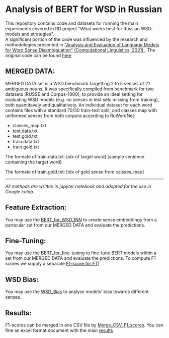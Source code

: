 # Analysis of BERT for WSD in Russian
This repository contains code and datasets for running the main experiments covered in RD project "What works best for Russian WSD: models and strategies".  
A significant portion of the code was influenced by the research and methodologies presented in ["Analysis and Evaluation of Language Models for Word Sense Disambiguation" (Computational Linguistics, 2021).](https://watermark.silverchair.com/coli_a_00405.pdf?token=AQECAHi208BE49Ooan9kkhW_Ercy7Dm3ZL_9Cf3qfKAc485ysgAAAzswggM3BgkqhkiG9w0BBwagggMoMIIDJAIBADCCAx0GCSqGSIb3DQEHATAeBglghkgBZQMEAS4wEQQM8sx8B70p11Fhmhx8AgEQgIIC7jpCSKZW7RzHJO9NxSKnVcFMzxC1aiY1wYQrkfp1iyKm8nGxkS4IJ_HsXNd9vLSTRxJEw8L13XXN3ozoJhI3o5rv04Nue4QUzCMTxFRAgL-joP4XKMYi5b9k7Y-BLq72DNo9myT4HJZr4X4LbJBjb5iifRfDUJN8w9rQZsJb9OH_6Jv_srxd42dA_pP8s58oLw8IhLiiyerflrzTOF6ZCgAMe40KqjYtt-gohbBxUgU-84C3fr1a4PTyvY1pk_vvNkZ16aZtPiKem5pn_bPUXlA1J_l0Q9SNIf0Sn2GyW1RRLcJorZ3NQEIHvwcwH91Nv7iJ0OgoThFXl9T0t6gnBixOJssn4ingyH2BkbEa0-fRbp2SRNq0xkRzwvOGlPU1ee0yQlLhF8aiVe2XfXmdvvvLbhZ6j8hNVwsTOusuyk9ixGWp3AGcaLc72qsrcsg_3IKQok357jeucSTmCjei3Tv4VPrellecHnIMBEFgmcNh-mDREJabmzkF8_c5TLWmySnSbRNVEDhafw_C_vZnDNa7ehxKE-iqitRNHze3mbRShTYoZS4Yps2sn5oGsbt7gAL9kzkMSaU8lk2T5Yb-MadVkvQKNGb5Ypgi7h5gIQC-KbD_97c_tYFsjUk5axT00VujPPFaNYYF7rpsFjSjQkvhKr5z6-CpqbfqaISECl5Hm9zIIEqVzQ340fhLyITZmp9AjcQsODVZMt9yWqf0xSoPtmF8N-ZRjzdyT6eTW7Oc9LhTzj6YHig4N5FnGfOXgbp66ZIedEyBvsCFvkY0jy_qQJmTVo_BsmH5nAHcaLVz5ko_H9w_JIrmgnKA4cekl_8T3jUo7fauNn5k4Vxiy4S1cicwb-elg5u61s8b4vPodgn6sjw4jDbnO8lkoWx3BqcRonCB19ZxTwktSSEUN3Jfie8n21ZcZ4IHu67bkoloyLWUD9Z6LT_JIArBYCtPqIhcRNg_hE2e_LycuS9DlQEVrbiA8okjArrjh2uuOg). The original code can be found [here](https://github.com/danlou/bert-disambiguation)

## MERGED DATA:
MERGED DATA set is a WSD benchmark targetting 2 to 5 senses of 21 ambiguous nouns. It was specifically compiled from benchmark for two datasets (RUSSE and Corpus-1000), to provide an ideal setting for evaluating WSD models (e.g. no senses in test sets missing from training), both quantitavely and qualitatively.
An individual dataset for each word contains files with a standard 70/30 train-test split, and classes map with uniformed senses from both corpora according to RuWordNet:

- classes_map.txt
- test.data.txt
- test.gold.txt
- train.data.txt
- train.gold.txt

The formate of train.data.txt: [idx of target word] [sample sentence containing the target word]

The formate of train.gold.txt: [idx of gold sense from calsses_map]
___________________________________________________________________________________________________________

_All methods are written in jupyter notebook and adopted for the use in Google colab._
## Feature Extraction:

You may use the [BERT_for_WSD_1NN](https://github.com/alanev52/WSD/BERT_for_WSD_1NN.ipynb) to create sense embeddings from a particular set from our MERGED DATA and evaluate the predictions.
## Fine-Tuning:

You may use the [BERT_for_fine-tuning](https://github.com/alanev52/WSD/BERT_for_fine-tuning.ipynb) to fine-tune BERT models within a set from our MERGED DATA and evaluate the predictions.
To compute F1 scores we supply a separate [F1-score for FT](https://github.com/alanev52/WSD/blob/main/F1_score_for_FT.ipynb))

## WSD Bias:

You may use the [WSD_Bias](https://github.com/alanev52/WSD/blob/main/WSD_Bias.ipynb) to analyse models' bias towards different senses.

## Results:
F1-scores can be merged in one CSV file by [Merge_CSV_F1_scores](https://github.com/alanev52/WSD/blob/main/Merge_CSV_F1_scores_file.ipynb).
You can fine an excel format document with the main [results](https://github.com/alanev52/WSD/blob/main/results.xlsx)
